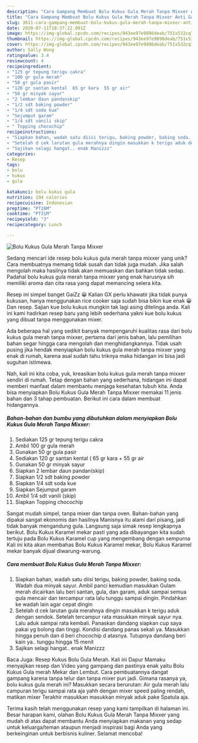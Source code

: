 ```yaml
---
description: "Cara Gampang Membuat Bolu Kukus Gula Merah Tanpa Mixxer Anti Gagal"
title: "Cara Gampang Membuat Bolu Kukus Gula Merah Tanpa Mixxer Anti Gagal"
slug: 3611-cara-gampang-membuat-bolu-kukus-gula-merah-tanpa-mixxer-anti-gagal
date: 2020-07-11T18:37:22.091Z
image: https://img-global.cpcdn.com/recipes/943ee97e9896deab/751x532cq70/bolu-kukus-gula-merah-tanpa-mixxer-foto-resep-utama.jpg
thumbnail: https://img-global.cpcdn.com/recipes/943ee97e9896deab/751x532cq70/bolu-kukus-gula-merah-tanpa-mixxer-foto-resep-utama.jpg
cover: https://img-global.cpcdn.com/recipes/943ee97e9896deab/751x532cq70/bolu-kukus-gula-merah-tanpa-mixxer-foto-resep-utama.jpg
author: Sally Wong
ratingvalue: 3.4
reviewcount: 4
recipeingredient:
- "125 gr tepung terigu cakra"
- "100 gr gula merah"
- "50 gr gula pasir"
- "120 gr santan kental  65 gr kara  55 gr air"
- "50 gr minyak sayur"
- "2 lembar daun pandanskip"
- "1/2 sdt baking powder"
- "1/4 sdt soda kue"
- "Sejumput garam"
- "1/4 sdt vanili skip"
- " Topping chocochip"
recipeinstructions:
- "Siapkan bahan, wadah satu diisi terigu, baking powder, baking soda. Wadah dua minyak sayur. Ambil panci kemudian masukkan Gulam merah dicairkan lalu beri santan, gula, dan garam, aduk sampai semua gula mencair dan tercampur rata lalu tunggu sampai dingin. Pindahkan ke wadah lain agar cepat dingin"
- "Setelah d cek larutan gula merahnya dingin masukkan k terigu aduk dengan sendok. Setelah tercampur rata masukkan minyak sayur nya. Lalu aduk sampai rata kembali. Panaskan dandang siapkan cup saya pakai yg bolong dan tinggi. Kondisi dandang panas sekali ya. Masukkan hingga penuh dan d beri chocochip d atasnya. Tutupnya dandang beri kain ya.. tunggu hingga 15 menit"
- "Sajikan selagi hangat.. enak Manizzz"
categories:
- Resep
tags:
- bolu
- kukus
- gula

katakunci: bolu kukus gula 
nutrition: 194 calories
recipecuisine: Indonesian
preptime: "PT26M"
cooktime: "PT31M"
recipeyield: "3"
recipecategory: Lunch

---
```



![Bolu Kukus Gula Merah Tanpa Mixxer](https://img-global.cpcdn.com/recipes/943ee97e9896deab/751x532cq70/bolu-kukus-gula-merah-tanpa-mixxer-foto-resep-utama.jpg)

Sedang mencari ide resep bolu kukus gula merah tanpa mixxer yang unik? Cara membuatnya memang tidak susah dan tidak juga mudah. Jika salah mengolah maka hasilnya tidak akan memuaskan dan bahkan tidak sedap. Padahal bolu kukus gula merah tanpa mixxer yang enak harusnya sih memiliki aroma dan cita rasa yang dapat memancing selera kita.

Resep ini simpel banget GaiZz 😀 Kalian GX perlu khawatir jika tidak punya kukusan, hanya menggunakan rice cooker saja sudah bisa bikin kue enak 😀 Dan resep. Sajian kue bolu kukus mungkin tak lagi asing ditelinga anda. Kali ini kami hadirkan resep baru yang lebih sederhana yakni kue bolu kukus yang dibuat tanpa menggunakan mixer.

Ada beberapa hal yang sedikit banyak mempengaruhi kualitas rasa dari bolu kukus gula merah tanpa mixxer, pertama dari jenis bahan, lalu pemilihan bahan segar hingga cara mengolah dan menghidangkannya. Tidak usah pusing jika hendak menyiapkan bolu kukus gula merah tanpa mixxer yang enak di rumah, karena asal sudah tahu triknya maka hidangan ini bisa jadi suguhan istimewa.


Nah, kali ini kita coba, yuk, kreasikan bolu kukus gula merah tanpa mixxer sendiri di rumah. Tetap dengan bahan yang sederhana, hidangan ini dapat memberi manfaat dalam membantu menjaga kesehatan tubuh kita. Anda bisa menyiapkan Bolu Kukus Gula Merah Tanpa Mixxer memakai 11 jenis bahan dan 3 tahap pembuatan. Berikut ini cara dalam membuat hidangannya.

<!--inarticleads1-->

##### Bahan-bahan dan bumbu yang dibutuhkan dalam menyiapkan Bolu Kukus Gula Merah Tanpa Mixxer:

1. Sediakan 125 gr tepung terigu cakra
1. Ambil 100 gr gula merah
1. Gunakan 50 gr gula pasir
1. Sediakan 120 gr santan kental ( 65 gr kara + 55 gr air
1. Gunakan 50 gr minyak sayur
1. Siapkan 2 lembar daun pandan(skip)
1. Siapkan 1/2 sdt baking powder
1. Siapkan 1/4 sdt soda kue
1. Siapkan Sejumput garam
1. Ambil 1/4 sdt vanili (skip)
1. Siapkan  Topping chocochip


Sangat mudah simpel, tanpa mixer dan tanpa oven. Bahan-bahan yang dipakai sangat ekonomis dan hasilnya Manisnya itu alami dari pisang, jadi tidak banyak mengandung gula. Langsung saja simak resep lengkapnya berikut. Bolu Kukus Karamel mekar pasti yang ada dibayangan kita sudah tertuju pada Bolu Kukus Karamel cup yang mengembang dengan sempurna Kali ini kita akan membahas Bolu Kukus Karamel mekar, Bolu Kukus Karamel mekar banyak dijual diwarung-warung. 

<!--inarticleads2-->

##### Cara membuat Bolu Kukus Gula Merah Tanpa Mixxer:

1. Siapkan bahan, wadah satu diisi terigu, baking powder, baking soda. Wadah dua minyak sayur. Ambil panci kemudian masukkan Gulam merah dicairkan lalu beri santan, gula, dan garam, aduk sampai semua gula mencair dan tercampur rata lalu tunggu sampai dingin. Pindahkan ke wadah lain agar cepat dingin
1. Setelah d cek larutan gula merahnya dingin masukkan k terigu aduk dengan sendok. Setelah tercampur rata masukkan minyak sayur nya. Lalu aduk sampai rata kembali. Panaskan dandang siapkan cup saya pakai yg bolong dan tinggi. Kondisi dandang panas sekali ya. Masukkan hingga penuh dan d beri chocochip d atasnya. Tutupnya dandang beri kain ya.. tunggu hingga 15 menit
1. Sajikan selagi hangat.. enak Manizzz


Baca Juga: Resep Kukus Bolu Gula Merah. Kali ini Dapur Mamaku menyajikan resep dan Video yang gampang dan pastinya enak yaitu Bolu Kukus Gula merah Mekar dan Lembut. Cara pembuatannya dangat gampang karena tanpa telur dan tanpa mixer pun jadi. Gimana rasanya ya, bolu kukus gula merah ini? Masukkan secara berurutan: Air gula merah lalu campuran terigu sampai rata aja yahh dengan mixer speed paling rendah, matikan mixer Terakhir masukkan masukkan minyak aduk pake Spatula aja. 

Terima kasih telah menggunakan resep yang kami tampilkan di halaman ini. Besar harapan kami, olahan Bolu Kukus Gula Merah Tanpa Mixxer yang mudah di atas dapat membantu Anda menyiapkan makanan yang sedap untuk keluarga/teman ataupun menjadi inspirasi bagi Anda yang berkeinginan untuk berbisnis kuliner. Selamat mencoba!
